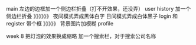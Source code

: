 main 左边的边框加一个侧边栏折叠（打不开效果，还没弄）
user history 加一个侧边栏折叠 》》》》》》
夜间模式弄成黑体白字
日间模式弄成白体黑子
login 和 register 带个框 》》》》》
背景图片加模糊
profile 



week 8 把灯泡的效果换成缩略
加一个搜索栏，对于搜索公司名称
